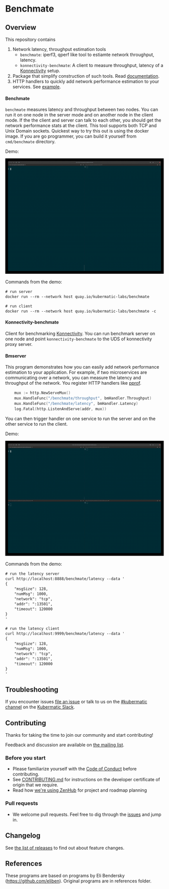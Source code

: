 # Benchmate

## Overview
This repository contains 
1. Network latency, throughput estimation tools
   - `benchmate`: iperf3, qperf like tool to estiamte network throughput, latency.
   - `konnectivity-benchmate`: A client to measure throughput, latency of a [Konnectivity](https://kubernetes.io/docs/tasks/extend-kubernetes/setup-konnectivity/) setup.
2. Package that simplify construction of such tools. Read [documentation](https://pkg.go.dev/github.com/kubermatic/benchmate/). 
3. HTTP handlers to quickly add network performance estimation to your services. See [example](https://github.com/kubermatic/benchmate/blob/master/cmd/bmserver/main.go).


#### Benchmate
`benchmate` measures latency and throughput between two nodes. You can run it on one node in the server mode and on
another node in the client mode. If the the client and server can talk to each other, you should get the network
performance stats at the client. This tool supports both TCP and Unix Domain sockets. Quickest way to try this out is using the docker image. If you are go programmer, you can build it yourself from `cmd/benchmate` directory.  

Demo:

![./hacks/localhost-benchmate.gif](./hack/localhost-benchmate.gif) 

Commands from the demo:

```
# run server 
docker run --rm --network host quay.io/kubermatic-labs/benchmate
```

```
# run client
docker run --rm --network host quay.io/kubermatic-labs/benchmate -c
```

#### Konnectivity-benchmate
Client for benchmarking [Konnectivity](https://kubernetes.io/docs/tasks/extend-kubernetes/setup-konnectivity/). You can
run benchmark server on one node and point `konnectivity-benchmate` to the UDS of konnectivity proxy server.

#### Bmserver
This program demonstrates how you can easily add network performance estimation to your application. For example, if two
microservices are communicating over a network, you can measure the latency and throughput of the network. You register
HTTP handlers like [pprof](https://pkg.go.dev/net/http/pprof). 
```go
	mux := http.NewServeMux()
	mux.HandleFunc("/benchmate/throughput", bmHandler.Throughput)
	mux.HandleFunc("/benchmate/latency", bmHandler.Latency)
	log.Fatal(http.ListenAndServe(addr, mux))
```

You can then trigger handler on one service to run the
server and on the other service to run the client.

Demo:

![./hack/bmserver-localhost.gif](./hack/localhost-bmserver.gif)

Commands from the demo:

```
# run the latency server 
curl http://localhost:8888/benchmate/latency --data '
{
    "msgSize": 128,
    "numMsg": 1000,
    "network": "tcp",
    "addr": ":13501",
    "timeout": 120000
}
'
``` 

```
# run the latency client 
curl http://localhost:9999/benchmate/latency --data '
{
    "msgSize": 128,
    "numMsg": 1000,
    "network": "tcp",
    "addr": ":13501",
    "timeout": 120000
}
'
```



## Troubleshooting

If you encounter issues [file an issue][1] or talk to us on the [#kubermatic channel][12] on the [Kubermatic Slack][15].

## Contributing

Thanks for taking the time to join our community and start contributing!

Feedback and discussion are available on [the mailing list][11].

### Before you start

* Please familiarize yourself with the [Code of Conduct][4] before contributing.
* See [CONTRIBUTING.md][2] for instructions on the developer certificate of origin that we require.
* Read how [we're using ZenHub][13] for project and roadmap planning

### Pull requests

* We welcome pull requests. Feel free to dig through the [issues][1] and jump in.

## Changelog

See [the list of releases][3] to find out about feature changes.

## References

These programs are based on programs by Eli Bendersky (https://github.com/eliben). Original programs are in references
folder.


[1]: https://github.com/kubermatic/benchmate/issues

[2]: https://github.com/kubermatic/benchmate/blob/master/CONTRIBUTING.md

[3]: https://github.com/kubermatic/benchmate/releases

[4]: https://github.com/kubermatic/benchmate/blob/master/CODE_OF_CONDUCT.md

[11]: https://groups.google.com/forum/#!forum/kubermatic-dev

[12]: https://kubermatic.slack.com/messages/kubermatic

[13]: https://github.com/kubermatic/benchmate/blob/master/Zenhub.md

[15]: http://slack.kubermatic.io/

